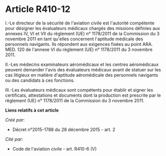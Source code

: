 # Article R410-12

I.-Le directeur de la sécurité de l'aviation civile est l'autorité compétente pour désigner les évaluateurs médicaux chargés
des missions définies aux annexes IV, VI et VII du règlement (UE) n° 1178/2011 de la Commission du 3 novembre 2011 en tant
qu'elles concernent l'aptitude médicale des personnels navigants. Ils répondent aux exigences fixées au point ARA. MED. 120
de l'annexe VI du règlement (UE) n° 1178/2011 du 3 novembre 2011. 

II.-Les médecins examinateurs aéromédicaux et les centres aéromédicaux peuvent demander l'avis des évaluateurs médicaux avant
de statuer sur les cas litigieux en matière d'aptitude aéromédicale des personnels navigants ou des candidats à ces
fonctions. 

III.-Les évaluateurs médicaux sont compétents pour établir et signer les certificats, attestations et documents dont la
production est prescrite par le règlement (UE) n° 1178/2011 de la Commission du 3 novembre 2011.

**Liens relatifs à cet article**

_Créé par_:

  - Décret n°2015-1788 du 28 décembre 2015 - art. 2

_Cité par_:

  - Code de l'aviation civile - art. R410-6 (V)
